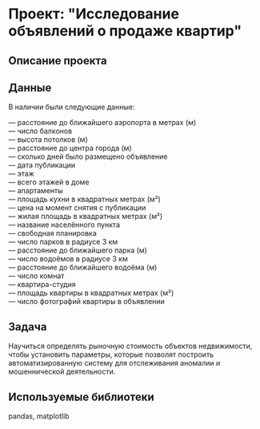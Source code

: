 # **Проект: "Исследование объявлений о продаже квартир"**

## **Описание проекта**

## **Данные**

В наличии были следующие данные:

— расстояние до ближайшего аэропорта в метрах (м)  
— число балконов  
— высота потолков (м)  
— расстояние до центра города (м)  
— сколько дней было размещено объявление  
— дата публикации  
— этаж  
— всего этажей в доме  
— апартаменты  
— площадь кухни в квадратных метрах (м²)  
— цена на момент снятия с публикации  
— жилая площадь в квадратных метрах (м²)  
— название населённого пункта  
— свободная планировка  
— число парков в радиусе 3 км  
— расстояние до ближайшего парка (м)  
— число водоёмов в радиусе 3 км  
— расстояние до ближайшего водоёма (м)  
— число комнат  
— квартира-студия  
— площадь квартиры в квадратных метрах (м²)  
— число фотографий квартиры в объявлении  

## **Задача**

Научиться определять рыночную стоимость объектов недвижимости, чтобы установить параметры, которые позволят построить автоматизированную систему для отслеживания аномалии и мошеннической деятельности.  

## **Используемые библиотеки**

pandas, matplotlib

